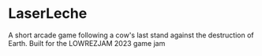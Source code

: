# LaserLeche
A short arcade game following a cow's last stand against the destruction of Earth. Built for the LOWREZJAM 2023 game jam
